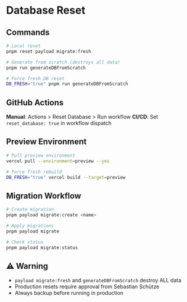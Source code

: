 # Database Reset

## Commands

```bash
# Local reset
pnpm reset payload migrate:fresh

# Generate from scratch (destroys all data)
pnpm run generateDBFromScratch

# Force fresh DB reset
DB_FRESH="true" pnpm run generateDBFromScratch
```

## GitHub Actions

**Manual**: Actions > Reset Database > Run workflow
**CI/CD**: Set `reset_database: true` in workflow dispatch

## Preview Environment

```bash
# Pull preview environment
vercel pull --environment=preview --yes

# Force fresh rebuild
DB_FRESH="true" vercel build --target=preview
```

## Migration Workflow

```bash
# Create migration
pnpm payload migrate:create <name>

# Apply migrations
pnpm payload migrate

# Check status
pnpm payload migrate:status
```

## ⚠️ Warning

- `payload migrate:fresh` and `generateDBFromScratch` destroy ALL data
- Production resets require approval from Sebastian Schütze
- Always backup before running in production

